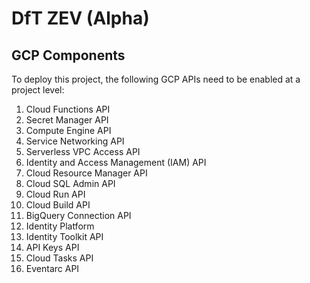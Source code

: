 # DfT ZEV (Alpha)

## GCP Components

To deploy this project, the following GCP APIs need to be enabled at a project level:

1. Cloud Functions API
1. Secret Manager API
1. Compute Engine API
1. Service Networking API
1. Serverless VPC Access API
1. Identity and Access Management (IAM) API
1. Cloud Resource Manager API
1. Cloud SQL Admin API
1. Cloud Run API
1. Cloud Build API
1. BigQuery Connection API
1. Identity Platform
1. Identity Toolkit API
1. API Keys API
1. Cloud Tasks API
1. Eventarc API

